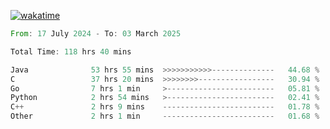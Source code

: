 [![wakatime](https://wakatime.com/badge/user/5970ac98-85fb-4bfd-a7d8-142e7d5bd274.svg)](https://wakatime.com/@5970ac98-85fb-4bfd-a7d8-142e7d5bd274)

<!--START_SECTION:waka-->

```rust
From: 17 July 2024 - To: 03 March 2025

Total Time: 118 hrs 40 mins

Java              53 hrs 55 mins  >>>>>>>>>>>--------------   44.68 %
C                 37 hrs 20 mins  >>>>>>>>-----------------   30.94 %
Go                7 hrs 1 min     >------------------------   05.81 %
Python            2 hrs 54 mins   >------------------------   02.41 %
C++               2 hrs 9 mins    -------------------------   01.78 %
Other             2 hrs 1 min     -------------------------   01.68 %
```

<!--END_SECTION:waka-->
